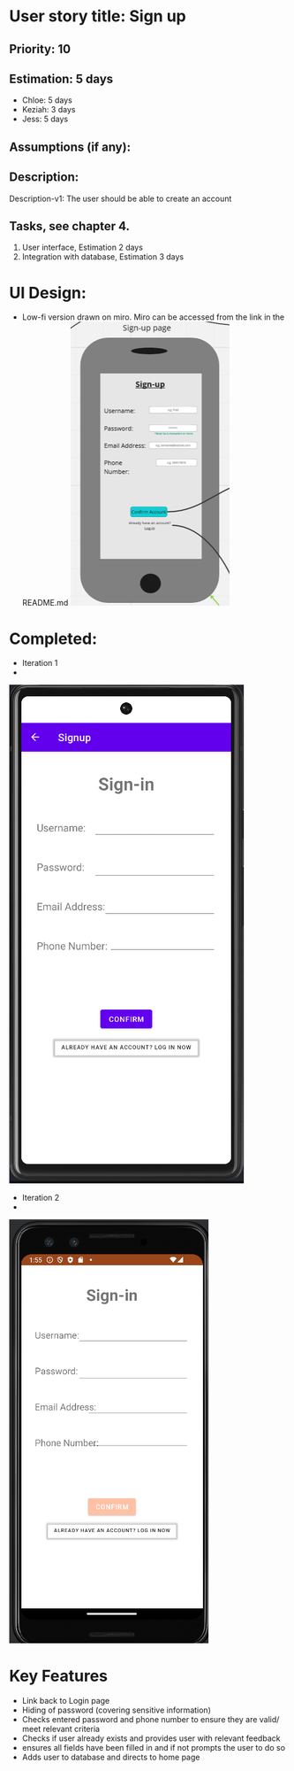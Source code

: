 
# User story title: Sign up

## Priority: 10 

## Estimation: 5 days

* Chloe: 5 days 
* Keziah: 3 days
* Jess: 5 days

## Assumptions (if any):

## Description: 
Description-v1: The user should be able to create an account

## Tasks, see chapter 4.

1. User interface, Estimation 2 days
2. Integration with database, Estimation 3 days


# UI Design:
* Low-fi version drawn on miro. Miro can be accessed from the link in the README.md
![image](/images/sign_up.png)

# Completed:
* Iteration 1
*
![image](/images/signup_finished.png)
* Iteration 2
* 
![image](/images/Signup_Iteration2.png)

# Key Features 
* Link back to Login page
* Hiding of password (covering sensitive information)
* Checks entered password and phone number to ensure they are valid/ meet relevant criteria
* Checks if user already exists and provides user with relevant feedback
* ensures all fields have been filled in and if not prompts the user to do so
* Adds user to database and directs to home page
